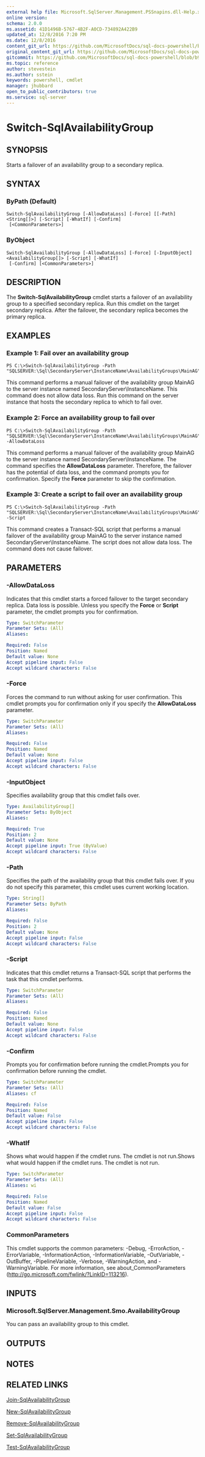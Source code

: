 ```yaml
---
external help file: Microsoft.SqlServer.Management.PSSnapins.dll-Help.xml
online version: 
schema: 2.0.0
ms.assetid: 41D1496B-5767-4B2F-A0CD-734892A422B9
updated_at: 12/8/2016 7:20 PM
ms.date: 12/8/2016
content_git_url: https://github.com/MicrosoftDocs/sql-docs-powershell/blob/live/sqlserver-cmdlets/sqlps/vlatest/Switch-SqlAvailabilityGroup.md
original_content_git_url: https://github.com/MicrosoftDocs/sql-docs-powershell/blob/live/sqlserver-cmdlets/sqlps/vlatest/Switch-SqlAvailabilityGroup.md
gitcommit: https://github.com/MicrosoftDocs/sql-docs-powershell/blob/b925b18b49186ab91cfeb5201e061d569d0eeae2/sqlserver-cmdlets/sqlps/vlatest/Switch-SqlAvailabilityGroup.md
ms.topic: reference
author: stevestein
ms.author: sstein
keywords: powershell, cmdlet
manager: jhubbard
open_to_public_contributors: true
ms.service: sql-server
---
```


# Switch-SqlAvailabilityGroup

## SYNOPSIS
Starts a failover of an availability group to a secondary replica.

## SYNTAX

### ByPath (Default)
```
Switch-SqlAvailabilityGroup [-AllowDataLoss] [-Force] [[-Path] <String[]>] [-Script] [-WhatIf] [-Confirm]
 [<CommonParameters>]
```

### ByObject
```
Switch-SqlAvailabilityGroup [-AllowDataLoss] [-Force] [-InputObject] <AvailabilityGroup[]> [-Script] [-WhatIf]
 [-Confirm] [<CommonParameters>]
```

## DESCRIPTION
The **Switch-SqlAvailabilityGroup** cmdlet starts a failover of an availability group to a specified secondary replica.
Run this cmdlet on the target secondary replica.
After the failover, the secondary replica becomes the primary replica.

## EXAMPLES

### Example 1: Fail over an availability group
```
PS C:\>Switch-SqlAvailabilityGroup -Path "SQLSERVER:\Sql\SecondaryServer\InstanceName\AvailabilityGroups\MainAG"
```

This command performs a manual failover of the availability group MainAG to the server instance named SecondaryServer\InstanceName.
This command does not allow data loss.
Run this command on the server instance that hosts the secondary replica to which to fail over.

### Example 2: Force an availability group to fail over
```
PS C:\>Switch-SqlAvailabilityGroup -Path "SQLSERVER:\Sql\SecondaryServer\InstanceName\AvailabilityGroups\MainAG" -AllowDataLoss
```

This command performs a manual failover of the availability group MainAG to the server instance named SecondaryServer\InstanceName.
The command specifies the **AllowDataLoss** parameter.
Therefore, the failover has the potential of data loss, and the command prompts you for confirmation.
Specify the **Force** parameter to skip the confirmation.

### Example 3: Create a script to fail over an availability group
```
PS C:\>Switch-SqlAvailabilityGroup -Path "SQLSERVER:\Sql\SecondaryServer\InstanceName\AvailabilityGroups\MainAG" -Script
```

This command creates a Transact-SQL script that performs a manual failover of the availability group MainAG to the server instance named SecondaryServer\InstanceName.
The script does not allow data loss.
The command does not cause failover.

## PARAMETERS

### -AllowDataLoss
Indicates that this cmdlet starts a forced failover to the target secondary replica. 
Data loss is possible.
Unless you specify the **Force** or **Script** parameter, the cmdlet prompts you for confirmation.

```yaml
Type: SwitchParameter
Parameter Sets: (All)
Aliases: 

Required: False
Position: Named
Default value: None
Accept pipeline input: False
Accept wildcard characters: False
```

### -Force
Forces the command to run without asking for user confirmation.
This cmdlet prompts you for confirmation only if you specify the **AllowDataLoss** parameter.

```yaml
Type: SwitchParameter
Parameter Sets: (All)
Aliases: 

Required: False
Position: Named
Default value: None
Accept pipeline input: False
Accept wildcard characters: False
```

### -InputObject
Specifies availability group that this cmdlet fails over.

```yaml
Type: AvailabilityGroup[]
Parameter Sets: ByObject
Aliases: 

Required: True
Position: 2
Default value: None
Accept pipeline input: True (ByValue)
Accept wildcard characters: False
```

### -Path
Specifies the path of the availability group that this cmdlet fails over.
If you do not specify this parameter, this cmdlet uses current working location.

```yaml
Type: String[]
Parameter Sets: ByPath
Aliases: 

Required: False
Position: 2
Default value: None
Accept pipeline input: False
Accept wildcard characters: False
```

### -Script
Indicates that this cmdlet returns a Transact-SQL script that performs the task that this cmdlet performs.

```yaml
Type: SwitchParameter
Parameter Sets: (All)
Aliases: 

Required: False
Position: Named
Default value: None
Accept pipeline input: False
Accept wildcard characters: False
```

### -Confirm
Prompts you for confirmation before running the cmdlet.Prompts you for confirmation before running the cmdlet.

```yaml
Type: SwitchParameter
Parameter Sets: (All)
Aliases: cf

Required: False
Position: Named
Default value: False
Accept pipeline input: False
Accept wildcard characters: False
```

### -WhatIf
Shows what would happen if the cmdlet runs.
The cmdlet is not run.Shows what would happen if the cmdlet runs.
The cmdlet is not run.

```yaml
Type: SwitchParameter
Parameter Sets: (All)
Aliases: wi

Required: False
Position: Named
Default value: False
Accept pipeline input: False
Accept wildcard characters: False
```

### CommonParameters
This cmdlet supports the common parameters: -Debug, -ErrorAction, -ErrorVariable, -InformationAction, -InformationVariable, -OutVariable, -OutBuffer, -PipelineVariable, -Verbose, -WarningAction, and -WarningVariable. For more information, see about_CommonParameters (http://go.microsoft.com/fwlink/?LinkID=113216).

## INPUTS

### Microsoft.SqlServer.Management.Smo.AvailabilityGroup
You can pass an availability group to this cmdlet.

## OUTPUTS

## NOTES

## RELATED LINKS

[Join-SqlAvailabilityGroup](xref:sqlps/vlatest/Join-SqlAvailabilityGroup.md)

[New-SqlAvailabilityGroup](xref:sqlps/vlatest/New-SqlAvailabilityGroup.md)

[Remove-SqlAvailabilityGroup](xref:sqlps/vlatest/Remove-SqlAvailabilityGroup.md)

[Set-SqlAvailabilityGroup](xref:sqlps/vlatest/Set-SqlAvailabilityGroup.md)

[Test-SqlAvailabilityGroup](xref:sqlps/vlatest/Test-SqlAvailabilityGroup.md)


